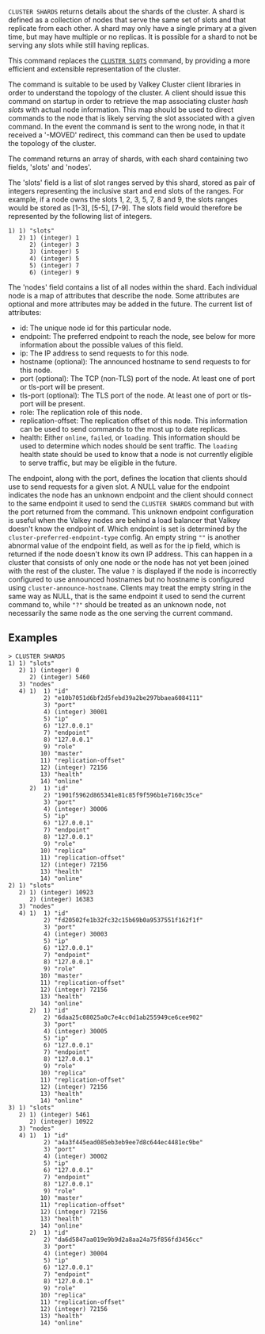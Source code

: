 `CLUSTER SHARDS` returns details about the shards of the cluster.
A shard is defined as a collection of nodes that serve the same set of slots and that replicate from each other.
A shard may only have a single primary at a given time, but may have multiple or no replicas.
It is possible for a shard to not be serving any slots while still having replicas.

This command replaces the [`CLUSTER SLOTS`](cluster-slots.md) command, by providing a more efficient and extensible representation of the cluster. 

The command is suitable to be used by Valkey Cluster client libraries in order to understand the topology of the cluster.
A client should issue this command on startup in order to retrieve the map associating cluster *hash slots* with actual node information.
This map should be used to direct commands to the node that is likely serving the slot associated with a given command.
In the event the command is sent to the wrong node, in that it received a '-MOVED' redirect, this command can then be used to update the topology of the cluster.

The command returns an array of shards, with each shard containing two fields, 'slots' and 'nodes'. 

The 'slots' field is a list of slot ranges served by this shard, stored as pair of integers representing the inclusive start and end slots of the ranges.
For example, if a node owns the slots 1, 2, 3, 5, 7, 8 and 9, the slots ranges would be stored as [1-3], [5-5], [7-9].
The slots field would therefore be represented by the following list of integers.

```
1) 1) "slots"
   2) 1) (integer) 1
      2) (integer) 3
      3) (integer) 5
      4) (integer) 5
      5) (integer) 7
      6) (integer) 9
```

The 'nodes' field contains a list of all nodes within the shard.
Each individual node is a map of attributes that describe the node. 
Some attributes are optional and more attributes may be added in the future. 
The current list of attributes:

* id: The unique node id for this particular node.
* endpoint: The preferred endpoint to reach the node, see below for more information about the possible values of this field.
* ip: The IP address to send requests to for this node.
* hostname (optional): The announced hostname to send requests to for this node.
* port (optional): The TCP (non-TLS) port of the node. At least one of port or tls-port will be present.
* tls-port (optional): The TLS port of the node. At least one of port or tls-port will be present.
* role: The replication role of this node.
* replication-offset: The replication offset of this node. This information can be used to send commands to the most up to date replicas.
* health: Either `online`, `failed`, or `loading`. This information should be used to determine which nodes should be sent traffic. The `loading` health state should be used to know that a node is not currently eligible to serve traffic, but may be eligible in the future. 

The endpoint, along with the port, defines the location that clients should use to send requests for a given slot.
A NULL value for the endpoint indicates the node has an unknown endpoint and the client should connect to the same endpoint it used to send the `CLUSTER SHARDS` command but with the port returned from the command.
This unknown endpoint configuration is useful when the Valkey nodes are behind a load balancer that Valkey doesn't know the endpoint of.
Which endpoint is set is determined by the `cluster-preferred-endpoint-type` config.
An empty string `""` is another abnormal value of the endpoint field, as well as for the ip field, which is returned if the node doesn't know its own IP address.
This can happen in a cluster that consists of only one node or the node has not yet been joined with the rest of the cluster.
The value `?` is displayed if the node is incorrectly configured to use announced hostnames but no hostname is configured using `cluster-announce-hostname`.
Clients may treat the empty string in the same way as NULL, that is the same endpoint it used to send the current command to, while `"?"` should be treated as an unknown node, not necessarily the same node as the one serving the current command.

## Examples

```
> CLUSTER SHARDS
1) 1) "slots"
   2) 1) (integer) 0
      2) (integer) 5460
   3) "nodes"
   4) 1)  1) "id"
          2) "e10b7051d6bf2d5febd39a2be297bbaea6084111"
          3) "port"
          4) (integer) 30001
          5) "ip"
          6) "127.0.0.1"
          7) "endpoint"
          8) "127.0.0.1"
          9) "role"
         10) "master"
         11) "replication-offset"
         12) (integer) 72156
         13) "health"
         14) "online"
      2)  1) "id"
          2) "1901f5962d865341e81c85f9f596b1e7160c35ce"
          3) "port"
          4) (integer) 30006
          5) "ip"
          6) "127.0.0.1"
          7) "endpoint"
          8) "127.0.0.1"
          9) "role"
         10) "replica"
         11) "replication-offset"
         12) (integer) 72156
         13) "health"
         14) "online"
2) 1) "slots"
   2) 1) (integer) 10923
      2) (integer) 16383
   3) "nodes"
   4) 1)  1) "id"
          2) "fd20502fe1b32fc32c15b69b0a9537551f162f1f"
          3) "port"
          4) (integer) 30003
          5) "ip"
          6) "127.0.0.1"
          7) "endpoint"
          8) "127.0.0.1"
          9) "role"
         10) "master"
         11) "replication-offset"
         12) (integer) 72156
         13) "health"
         14) "online"
      2)  1) "id"
          2) "6daa25c08025a0c7e4cc0d1ab255949ce6cee902"
          3) "port"
          4) (integer) 30005
          5) "ip"
          6) "127.0.0.1"
          7) "endpoint"
          8) "127.0.0.1"
          9) "role"
         10) "replica"
         11) "replication-offset"
         12) (integer) 72156
         13) "health"
         14) "online"
3) 1) "slots"
   2) 1) (integer) 5461
      2) (integer) 10922
   3) "nodes"
   4) 1)  1) "id"
          2) "a4a3f445ead085eb3eb9ee7d8c644ec4481ec9be"
          3) "port"
          4) (integer) 30002
          5) "ip"
          6) "127.0.0.1"
          7) "endpoint"
          8) "127.0.0.1"
          9) "role"
         10) "master"
         11) "replication-offset"
         12) (integer) 72156
         13) "health"
         14) "online"
      2)  1) "id"
          2) "da6d5847aa019e9b9d2a8aa24a75f856fd3456cc"
          3) "port"
          4) (integer) 30004
          5) "ip"
          6) "127.0.0.1"
          7) "endpoint"
          8) "127.0.0.1"
          9) "role"
         10) "replica"
         11) "replication-offset"
         12) (integer) 72156
         13) "health"
         14) "online"
```
